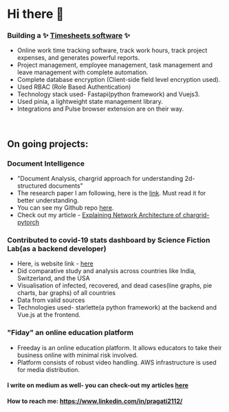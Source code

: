 # Hi there 👋

### Building a ✨ [Timesheets software](https://next.pulsein.io/) ✨
  - Online work time tracking software, track work hours, track project expenses, and generates powerful reports.
  - Project management, employee management, task management and leave management with complete automation.
  - Complete database encryption (Client-side field level encryption used).
  - Used RBAC (Role Based Authentication)
  - Technology stack used- Fastapi(python framework) and Vuejs3. 
  - Used pinia, a lightweight state management library.
  - Integrations and Pulse browser extension are on their way. 
 
&nbsp;
## On going projects:   


### Document Intelligence
  - "Document Analysis, chargrid approach for understanding 2d-structured documents" 
  - The research paper I am following, here is the [link](https://arxiv.org/abs/1809.08799). Must read it for better understanding. 
  - You can see my Github repo [here](https://github.com/sciencefictionlab/chargrid-pytorch).
  - Check out my article - [Explaining Network Architecture of chargrid-pytorch](https://medium.com/analytics-vidhya/implementing-chargrid-network-architecture-cc21eb3d68f8)


### Contributed to covid-19 stats dashboard by Science Fiction Lab(as a backend developer)
  - Here, is website link -  [here](https://covid19.scifilab.io/)
  - Did comparative study and analysis across countries like India, Switzerland, and the USA
  - Visualisation of infected, recovered, and dead cases(line graphs, pie charts, bar graphs) of all countries
  - Data from valid sources
  - Technologies used- starlette(a python framework) at the backend and Vue.js at the frontend.


### "Fiday" an online education platform
  - Freeday is an online education platform. It allows educators to take their business online with minimal risk involved.
  - Platform consists of robust video handling. AWS infrastructure is used for media distribution.

#### I write on medium as well- you can check-out my articles [here](https://medium.com/@pandeypragati2112) 

#### How to reach me: https://www.linkedin.com/in/pragati2112/








<!--
**pragati2112/pragati2112** is a ✨ _special_ ✨ repository because its `README.md` (this file) appears on your GitHub profile.

Here are some ideas to get you started:

- 🔭 I’m currently working on "Fiday" an online education platform.
- 📫 How to reach me: https://www.linkedin.com/in/pragati2112/
- On going project:"Document Analysis" The research paper I am following, here is the link(https://arxiv.org/abs/1809.08799). Must read it for better understanding. You can see my github repo here(https://github.com/sciencefictionlab/chargrid-pytorch).

-->
